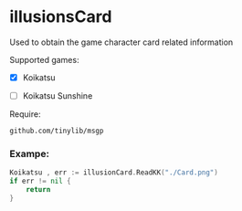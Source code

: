 # illusionsCard

Used to obtain the game character card related information



Supported games:

- [x] Koikatsu 

- [ ] Koikatsu Sunshine

Require:

```
github.com/tinylib/msgp
```



### Exampe:

```go
Koikatsu , err := illusionCard.ReadKK("./Card.png")
if err != nil {
    return
}
```

